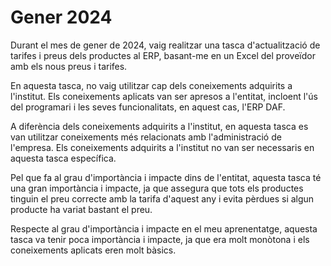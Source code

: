 # Gener 2024

Durant el mes de gener de 2024, vaig realitzar una tasca d'actualització de tarifes i preus dels productes al ERP, basant-me en un Excel del proveïdor amb els nous preus i tarifes.

En aquesta tasca, no vaig utilitzar cap dels coneixements adquirits a l'institut. Els coneixements aplicats van ser apresos a l'entitat, incloent l'ús del programari i les seves funcionalitats, en aquest cas, l'ERP DAF.

A diferència dels coneixements adquirits a l'institut, en aquesta tasca es van utilitzar coneixements més relacionats amb l'administració de l'empresa. Els coneixements adquirits a l'institut no van ser necessaris en aquesta tasca específica.

Pel que fa al grau d'importància i impacte dins de l'entitat, aquesta tasca té una gran importància i impacte, ja que assegura que tots els productes tinguin el preu correcte amb la tarifa d'aquest any i evita pèrdues si algun producte ha variat bastant el preu.

Respecte al grau d'importància i impacte en el meu aprenentatge, aquesta tasca va tenir poca importància i impacte, ja que era molt monòtona i els coneixements aplicats eren molt bàsics.

